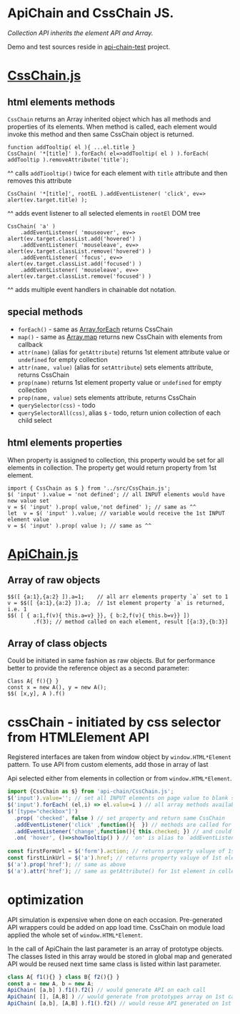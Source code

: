 # ApiChain and CssChain JS. 
_Collection API inherits the element API and Array._

Demo and test sources reside in [api-chain-test](https://github.com/sashafirsov/api-chain-test) project.

# [CssChain.js](./CssChain.js)
## html elements methods
`CssChain` returns an Array inherited object which has all methods and properties of its elements.
When method is called, each element would invoke this method and then same CssChain object is returned.

    function addTooltip( el ){ ...el.title }
    CssChain( '*[title]' ).forEach( el=>addTooltip( el ) ).forEach( addTooltip ).removeAttribute('title');
^^ calls `addTiooltip()` twice for each element with `title` attribute and then removes this attribute

    CssChain( '*[title]', rootEL ).addEventListener( 'click', ev=> alert(ev.target.title) );
^^ adds event listener to all selected elements in `rootEl` DOM tree

    CssChain( 'a' )
        .addEventListener( 'mouseover', ev=> alert(ev.target.classList.add('hovered') )
        .addEventListener( 'mouseleave', ev=> alert(ev.target.classList.remove('hovered') )
        .addEventListener( 'focus', ev=> alert(ev.target.classList.add('focused') )
        .addEventListener( 'mouseleave', ev=> alert(ev.target.classList.remove('focused') )
^^ adds multiple event handlers in chainable dot notation.

## special methods
* `forEach()` - same as [Array.forEach](https://developer.mozilla.org/en-US/docs/Web/JavaScript/Reference/Global_Objects/Array/forEach)
  returns CssChain
* `map()` - same as [Array.map](https://developer.mozilla.org/en-US/docs/Web/JavaScript/Reference/Global_Objects/Array/map)
  returns new CssChain with elements from callback
* `attr(name)` (alias for `getAttribute`) returns 1st element attribute value or `undefined` for empty collection
* `attr(name, value)` (alias for `setAttribute`) sets elements attribute, returns CssChain
* `prop(name)`  returns 1st element property value or `undefined` for empty collection
* `prop(name, value)`  sets elements attribute, returns CssChain
* `querySelector(css)` - todo
* `querySelectorAll(css)`, alias `$` - todo, return union collection of each child select  

## html elements properties
When property is assigned to collection, this property would be set for all elements in collection.
The property get would return property from 1st element.

    import { CssChain as $ } from '../src/CssChain.js';
    $( 'input' ).value = 'not defined'; // all INPUT elements would have new value set
    v = $( 'input' ).prop( value,'not defined' ); // same as ^^
    let  v = $( 'input' ).value; // variable would receive the 1st INPUT element value
    v = $( 'input' ).prop( value ); // same as ^^

# [ApiChain.js](./ApiChain.js)
## Array of raw objects
    $$([ {a:1},{a:2} ]).a=1;    // all arr elements property `a` set to 1
    v = $$([ {a:1},{a:2} ]).a;  // 1st element property `a` is returned, i.e. 1
    $$( [ { a:1,f(v){ this.a=v} }}, { b:2,f(v){ this.b=v}} ])
            .f(3); // method called on each element, result [{a:3},{b:3}]
## Array of class objects
Could be initiated in same fashion as raw objects.
But for performance better to provide the reference object as a second parameter:

    Class A{ f(){} }
    const x = new A(), y = new A();
    $$( [x,y], A ).f()

# cssChain - initiated by css selector from HTMLElement API
Registered interfaces are taken from window object by `window.HTML*Element` pattern. 
To use API from custom elements, add those in array of last 


Api selected either from elements in collection or from `window.HTML*Element`.
```js
import {CssChain as $} from 'api-chain/CssChain.js';
$('input').value=''; // set all INPUT elements on page value to blank string
$('input').forEach( (el,i) => el.value=i ) // all array methods available
$('[type="checkbox"]')
  .prop( 'checked', false ) // set property and return same CssChain 
  .addEventListener('click' ,function(){  }) // methods are called for each element
  .addEventListener('change',function(){ this.checked; }) // and could be chained
  .on( 'hover', ()=>showTooltip() ) // 'on' is alias to `addEventListener`
  
const firstFormUrl = $('form').action; // returns property valuye of 1st element in collection.
const firstLinkUrl = $('a').href; // returns property valuye of 1st element in collection.
$('a').prop('href'); // same as above
$('a').attr('href'); // same as getAttribute() for 1st element in collection

```

# optimization
API simulation is expensive when done on each occasion. Pre-generated API wrappers could be added on app load time. CssChain on module load applied the whole set of `window.HTML*Element`. 

In the call of ApiChain the last parameter is an array of prototype objects. The classes listed in this array would be stored in global map and generated API would be reused next time same class is listed within last parameter.

```js
class A{ f1(){} } class B{ f2(){} }
const a = new A, b = new A;
ApiChain( [a,b] ).f1().f2() // would generate API on each call
ApiChain( [], [A,B] ) // would generate from prototypes array on 1st call
ApiChain( [a,b], [A,B] ).f1().f2() // would reuse API generated on 1st call
```


